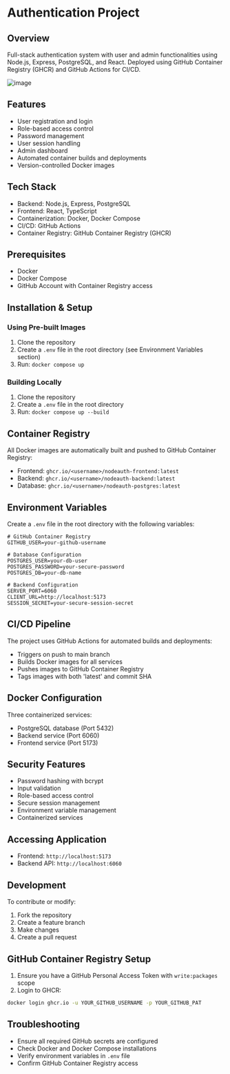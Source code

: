 # Authentication Project

## Overview
Full-stack authentication system with user and admin functionalities using Node.js, Express, PostgreSQL, and React. Deployed using GitHub Container Registry (GHCR) and GitHub Actions for CI/CD.

![image](https://github.com/user-attachments/assets/e1dabc40-5c21-4761-a671-e9245f7be3ed)

## Features
- User registration and login
- Role-based access control
- Password management
- User session handling
- Admin dashboard
- Automated container builds and deployments
- Version-controlled Docker images

## Tech Stack
- Backend: Node.js, Express, PostgreSQL
- Frontend: React, TypeScript
- Containerization: Docker, Docker Compose
- CI/CD: GitHub Actions
- Container Registry: GitHub Container Registry (GHCR)

## Prerequisites
- Docker
- Docker Compose
- GitHub Account with Container Registry access

## Installation & Setup

### Using Pre-built Images
1. Clone the repository
2. Create a `.env` file in the root directory (see Environment Variables section)
3. Run: `docker compose up`

### Building Locally
1. Clone the repository
2. Create a `.env` file in the root directory
3. Run: `docker compose up --build`

## Container Registry
All Docker images are automatically built and pushed to GitHub Container Registry:
- Frontend: `ghcr.io/<username>/nodeauth-frontend:latest`
- Backend: `ghcr.io/<username>/nodeauth-backend:latest`
- Database: `ghcr.io/<username>/nodeauth-postgres:latest`

## Environment Variables
Create a `.env` file in the root directory with the following variables:

```env
# GitHub Container Registry
GITHUB_USER=your-github-username

# Database Configuration
POSTGRES_USER=your-db-user
POSTGRES_PASSWORD=your-secure-password
POSTGRES_DB=your-db-name

# Backend Configuration
SERVER_PORT=6060
CLIENT_URL=http://localhost:5173
SESSION_SECRET=your-secure-session-secret
```

## CI/CD Pipeline
The project uses GitHub Actions for automated builds and deployments:
- Triggers on push to main branch
- Builds Docker images for all services
- Pushes images to GitHub Container Registry
- Tags images with both 'latest' and commit SHA

## Docker Configuration
Three containerized services:
- PostgreSQL database (Port 5432)
- Backend service (Port 6060)
- Frontend service (Port 5173)

## Security Features
- Password hashing with bcrypt
- Input validation
- Role-based access control
- Secure session management
- Environment variable management
- Containerized services

## Accessing Application
- Frontend: `http://localhost:5173`
- Backend API: `http://localhost:6060`

## Development
To contribute or modify:
1. Fork the repository
2. Create a feature branch
3. Make changes
4. Create a pull request

## GitHub Container Registry Setup
1. Ensure you have a GitHub Personal Access Token with `write:packages` scope
2. Login to GHCR:
```bash
docker login ghcr.io -u YOUR_GITHUB_USERNAME -p YOUR_GITHUB_PAT
```

## Troubleshooting
- Ensure all required GitHub secrets are configured
- Check Docker and Docker Compose installations
- Verify environment variables in `.env` file
- Confirm GitHub Container Registry access